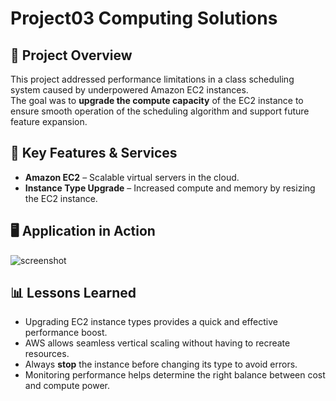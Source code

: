 # Project03 Computing Solutions

## 📌 Project Overview
This project addressed performance limitations in a class scheduling system caused by underpowered Amazon EC2 instances.  
The goal was to **upgrade the compute capacity** of the EC2 instance to ensure smooth operation of the scheduling algorithm and support future feature expansion.

## 🚀 Key Features & Services
- **Amazon EC2** – Scalable virtual servers in the cloud.  
- **Instance Type Upgrade** – Increased compute and memory by resizing the EC2 instance.

## 🖥️ Application in Action
![screenshot](p3_-1.png)

## 📊 Lessons Learned
- Upgrading EC2 instance types provides a quick and effective performance boost.  
- AWS allows seamless vertical scaling without having to recreate resources.  
- Always **stop** the instance before changing its type to avoid errors.  
- Monitoring performance helps determine the right balance between cost and compute power.
